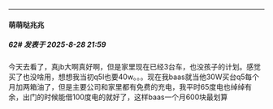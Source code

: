 ﻿
*****

####  萌萌哒兆兆  
##### 62#       发表于 2025-8-28 21:59

今天去看了，真jb大啊真好啊，但是家里现在已经3台车，也没孩子的计划。感觉买了也没啥用，想想我当初q5l也要40w。。。现在我baas就当他30W买台q5每个月加两箱油了，但是主要公司和家里都有免费的充电，我平时65度电也绰绰有余，出门的时候能借100度电的就好了，这样baas一个月600块最划算

